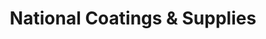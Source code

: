 ---
title: "National Coatings & Supplies"
url: /falls-church/national-coatings-and-supplies/
shop: hardware
---